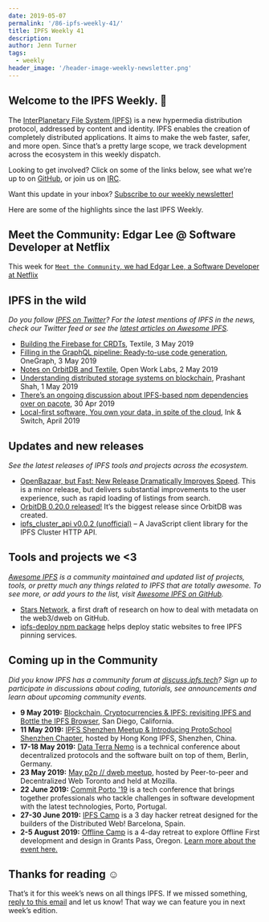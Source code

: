 ```yaml
---
date: 2019-05-07
permalink: '/86-ipfs-weekly-41/'
title: IPFS Weekly 41
description:
author: Jenn Turner
tags:
  - weekly
header_image: '/header-image-weekly-newsletter.png'
---
```


## Welcome to the IPFS Weekly. 👋

The [InterPlanetary File System (IPFS)](https://ipfs.tech/) is a new hypermedia distribution protocol, addressed by content and identity. IPFS enables the creation of completely distributed applications. It aims to make the web faster, safer, and more open. Since that’s a pretty large scope, we track development across the ecosystem in this weekly dispatch.

Looking to get involved? Click on some of the links below, see what we’re up to on [GitHub](https://github.com/ipfs), or join us on [IRC](https://riot.im/app/#/room/#ipfs:matrix.org).

Want this update in your inbox? [Subscribe to our weekly newsletter!](http://eepurl.com/gL2Pi5)

Here are some of the highlights since the last IPFS Weekly.

## Meet the Community: Edgar Lee @ Software Developer at Netflix

This week for [`Meet the Community`, we had Edgar Lee, a Software Developer at Netflix](https://blog.ipfs.tech/meet-the-community-edgar-lee)

## IPFS in the wild

_Do you follow [IPFS on Twitter](https://twitter.com/IPFSbot)? For the latest mentions of IPFS in the news, check our Twitter feed or see the [latest articles on Awesome IPFS](https://awesome.ipfs.io/categories/articles/)._

- [Building the Firebase for CRDTs](https://medium.com/textileio/building-the-firebase-for-crdts-7dd8dea8953a), Textile, 3 May 2019
- [Filling in the GraphQL pipeline: Ready-to-use code generation](https://www.onegraph.com/blog/2019/05/03_Filling_in_the_GraphQL_Pipeline_Ready_to_use_code_generation.html), OneGraph, 3 May 2019
- [Notes on OrbitDB and Textile](https://medium.com/open-work-labs/notes-on-orbitdb-and-textile-55f07db7fb03), Open Work Labs, 2 May 2019
- [Understanding distributed storage systems on blockchain](https://yourstory.com/2019/04/distributed-data-storage-systems-blockchain), Prashant Shah, 1 May 2019
- [There’s an ongoing discussion about IPFS-based npm dependencies over on pacote](https://github.com/zkat/pacote/pull/173), 30 Apr 2019
- [Local-first software, You own your data, in spite of the cloud](https://www.inkandswitch.com/local-first.html), Ink & Switch, April 2019

## Updates and new releases

_See the latest releases of IPFS tools and projects across the ecosystem._

- [OpenBazaar, but Fast: New Release Dramatically Improves Speed](https://openbazaar.org/blog/openbazaar-but-fast-new-release-dramatically-improves-speed/). This is a minor release, but delivers substantial improvements to the user experience, such as rapid loading of listings from search.
- [OrbitDB 0.20.0 released!](https://github.com/orbitdb/orbit-db) It’s the biggest release since OrbitDB was created.
- [ipfs_cluster_api v0.0.2 (unofficial)](https://github.com/cluster-labs/ipfs-cluster-api) – A JavaScript client library for the IPFS Cluster HTTP API.

## Tools and projects we <3

_[Awesome IPFS](https://awesome.ipfs.io/) is a community maintained and updated list of projects, tools, or pretty much any things related to IPFS that are totally awesome. To see more, or add yours to the list, visit [Awesome IPFS on GitHub](https://github.com/ipfs/awesome-ipfs)._

- [Stars Network](https://github.com/PACTCare/Stars-Network), a first draft of research on how to deal with metadata on the web3/dweb on GitHub.
- [ipfs-deploy npm package](https://discuss.ipfs.tech/t/ann-ipfs-deploy-npm-package-helps-deploy-static-websites-to-free-ipfs-pinning-services/5318) helps deploy static websites to free IPFS pinning services.

## Coming up in the Community

_Did you know IPFS has a community forum at [discuss.ipfs.tech](https://discuss.ipfs.tech/)? Sign up to participate in discussions about coding, tutorials, see announcements and learn about upcoming community events._

- **9 May 2019:** [Blockchain, Cryptocurrencies & IPFS: revisiting IPFS and Bottle the IPFS Browser](https://www.meetup.com/Blockchain-Cryptocurrencies-Interplanetary-File-System/events/vldkqqyzhbgc/), San Diego, California.
- **11 May 2019:** [IPFS Shenzhen Meetup & Introducing ProtoSchool Shenzhen Chapter](https://www.meetup.com/Hong-Kong-IPFS-Meetup/events/260780205/), hosted by Hong Kong IPFS, Shenzhen, China.
- **17-18 May 2019:** [Data Terra Nemo](https://dtn.is/) is a technical conference about decentralized protocols and the software built on top of them, Berlin, Germany.
- **23 May 2019:** [May p2p // dweb meetup](https://www.meetup.com/p2p-and-dweb-toronto/events/258520223/), hosted by Peer-to-peer and Decentralized Web Toronto and held at Mozilla.
- **22 June 2019:** [Commit Porto '19](https://commitporto.com/) is a tech conference that brings together professionals who tackle challenges in software development with the latest technologies, Porto, Portugal.
- **27-30 June 2019:** [IPFS Camp](https://camp.ipfs.io/) is a 3 day hacker retreat designed for the builders of the Distributed Web! Barcelona, Spain.
- **2-5 August 2019:** [Offline Camp](http://offlinefirst.org/camp/) is a 4-day retreat to explore Offline First development and design in Grants Pass, Oregon. [Learn more about the event here.](https://medium.com/offline-camp/announcing-offline-camp-v5-eb9111fdcc94)

## Thanks for reading ☺️

That’s it for this week’s news on all things IPFS. If we missed something, [reply to this email](mailto:newsletter@ipfs.io) and let us know! That way we can feature you in next week’s edition.
